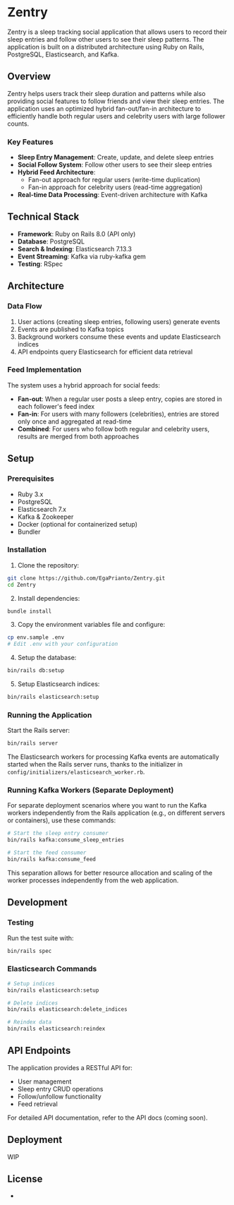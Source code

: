 # Zentry

Zentry is a sleep tracking social application that allows users to record their sleep entries and follow other users to see their sleep patterns. The application is built on a distributed architecture using Ruby on Rails, PostgreSQL, Elasticsearch, and Kafka.

## Overview

Zentry helps users track their sleep duration and patterns while also providing social features to follow friends and view their sleep entries. The application uses an optimized hybrid fan-out/fan-in architecture to efficiently handle both regular users and celebrity users with large follower counts.

### Key Features

- **Sleep Entry Management**: Create, update, and delete sleep entries
- **Social Follow System**: Follow other users to see their sleep entries
- **Hybrid Feed Architecture**: 
  - Fan-out approach for regular users (write-time duplication)
  - Fan-in approach for celebrity users (read-time aggregation) 
- **Real-time Data Processing**: Event-driven architecture with Kafka

## Technical Stack

- **Framework**: Ruby on Rails 8.0 (API only)
- **Database**: PostgreSQL
- **Search & Indexing**: Elasticsearch 7.13.3
- **Event Streaming**: Kafka via ruby-kafka gem
- **Testing**: RSpec

## Architecture

### Data Flow

1. User actions (creating sleep entries, following users) generate events
2. Events are published to Kafka topics
3. Background workers consume these events and update Elasticsearch indices
4. API endpoints query Elasticsearch for efficient data retrieval

### Feed Implementation

The system uses a hybrid approach for social feeds:

- **Fan-out**: When a regular user posts a sleep entry, copies are stored in each follower's feed index
- **Fan-in**: For users with many followers (celebrities), entries are stored only once and aggregated at read-time
- **Combined**: For users who follow both regular and celebrity users, results are merged from both approaches

## Setup

### Prerequisites

- Ruby 3.x
- PostgreSQL
- Elasticsearch 7.x
- Kafka & Zookeeper
- Docker (optional for containerized setup)
- Bundler

### Installation

1. Clone the repository:
```bash
git clone https://github.com/EgaPrianto/Zentry.git
cd Zentry
```

2. Install dependencies:
```bash
bundle install
```

3. Copy the environment variables file and configure:
```bash
cp env.sample .env
# Edit .env with your configuration
```

4. Setup the database:
```bash
bin/rails db:setup
```

5. Setup Elasticsearch indices:
```bash
bin/rails elasticsearch:setup
```

### Running the Application

Start the Rails server:

```bash
bin/rails server
```

The Elasticsearch workers for processing Kafka events are automatically started when the Rails server runs, thanks to the initializer in `config/initializers/elasticsearch_worker.rb`.

### Running Kafka Workers (Separate Deployment)

For separate deployment scenarios where you want to run the Kafka workers independently from the Rails application (e.g., on different servers or containers), use these commands:

```bash
# Start the sleep entry consumer
bin/rails kafka:consume_sleep_entries

# Start the feed consumer 
bin/rails kafka:consume_feed
```

This separation allows for better resource allocation and scaling of the worker processes independently from the web application.

## Development

### Testing

Run the test suite with:

```bash
bin/rails spec
```

### Elasticsearch Commands

```bash
# Setup indices
bin/rails elasticsearch:setup

# Delete indices
bin/rails elasticsearch:delete_indices

# Reindex data
bin/rails elasticsearch:reindex
```

## API Endpoints

The application provides a RESTful API for:

- User management
- Sleep entry CRUD operations
- Follow/unfollow functionality
- Feed retrieval

For detailed API documentation, refer to the API docs (coming soon).

## Deployment

WIP

## License

-
